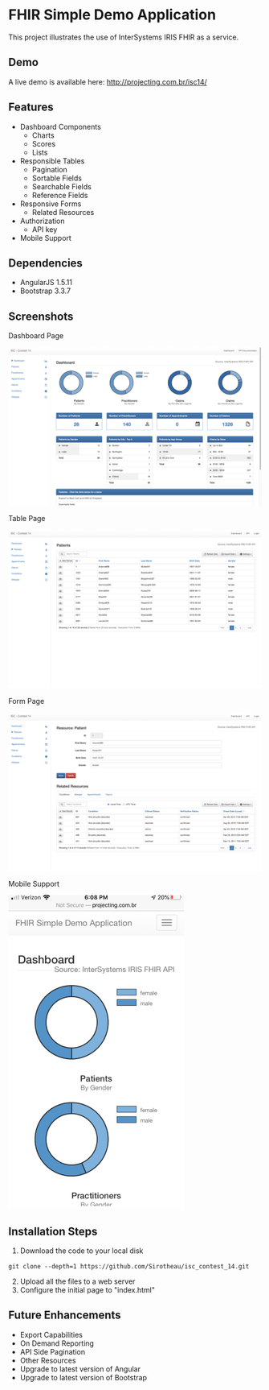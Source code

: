 # FHIR Simple Demo Application
This project illustrates the use of InterSystems IRIS FHIR as a service.

## Demo
A live demo is available here: http://projecting.com.br/isc14/

## Features
* Dashboard Components
  * Charts
  * Scores
  * Lists
* Responsible Tables
  * Pagination
  * Sortable Fields
  * Searchable Fields
  * Reference Fields
* Responsive Forms
  * Related Resources
* Authorization
  * API key
* Mobile Support

## Dependencies
* AngularJS 1.5.11
* Bootstrap 3.3.7

## Screenshots
Dashboard Page

<kbd>![Dashboard Page](./images/readme_img_1.png)</kbd>

Table Page

<kbd>![Table Page](./images/readme_img_2.png)</kbd>

Form Page

<kbd>![Form Page](./images/readme_img_3.png)</kbd>

Mobile Support

<kbd>![Form Page](./images/readme_img_4.png)</kbd>

## Installation Steps

1. Download the code to your local disk
```
git clone --depth=1 https://github.com/Sirotheau/isc_contest_14.git
```
2. Upload all the files to a web server
3. Configure the initial page to "index.html"

## Future Enhancements
* Export Capabilities
* On Demand Reporting
* API Side Pagination
* Other Resources
* Upgrade to latest version of Angular
* Upgrade to latest version of Bootstrap
